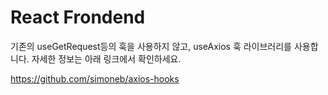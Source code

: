 # React Frondend

기존의 useGetRequest등의 훅을 사용하지 않고, useAxios 훅 라이브러리를 사용합니다. 자세한 정보는 아래 링크에서 확인하세요.  

https://github.com/simoneb/axios-hooks

